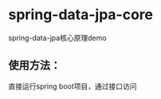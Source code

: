 # spring-data-jpa-core
spring-data-jpa核心原理demo 
## 使用方法：
直接运行spring boot项目，通过接口访问
```http://localhost:8080/test 
